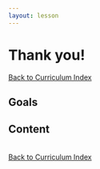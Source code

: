 ```yaml
---
layout: lesson
---
```


# Thank you!

<a href="../">Back to Curriculum Index</a>

## Goals

## Content

<br>
<a href="../">Back to Curriculum Index</a>
